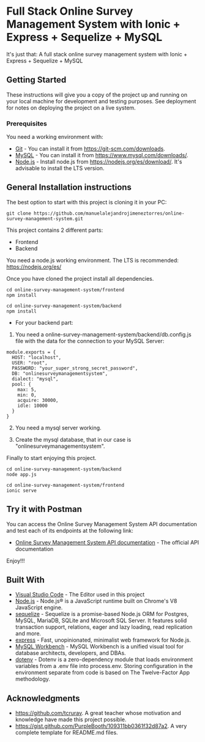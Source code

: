 # Full Stack Online Survey Management System with Ionic + Express + Sequelize + MySQL

It's just that: A full stack online survey management system with Ionic + Express + Sequelize + MySQL

## Getting Started

These instructions will give you a copy of the project up and running on
your local machine for development and testing purposes. See deployment
for notes on deploying the project on a live system.

### Prerequisites

You need a working environment with:

- [Git](https://git-scm.com) - You can install it from https://git-scm.com/downloads.
- [MySQL](https://www.mysql.com) - You can install it from https://www.mysql.com/downloads/.
- [Node.js](https://nodejs.org) - Install node.js from https://nodejs.org/es/download/. It's advisable to install the LTS version.

## General Installation instructions

The best option to start with this project is cloning it in your PC:

```
git clone https://github.com/manuelalejandrojimeneztorres/online-survey-management-system.git
```

This project contains 2 different parts:

- Frontend
- Backend

You need a node.js working environment. The LTS is recommended: https://nodejs.org/es/

Once you have cloned the project install all dependencies.

```
cd online-survey-management-system/frontend
npm install

cd online-survey-management-system/backend
npm install
```

- For your backend part:

1. You need a online-survey-management-system/backend/db.config.js file with the data for the connection to your MySQL Server:

```
module.exports = {
  HOST: "localhost",
  USER: "root",
  PASSWORD: "your_super_strong_secret_password",
  DB: "onlinesurveymanagementsystem",
  dialect: "mysql",
  pool: {
    max: 5,
    min: 0,
    acquire: 30000,
    idle: 10000
  }
}
```

2. You need a mysql server working.

3. Create the mysql database, that in our case is "onlinesurveymanagementsystem".

Finally to start enjoying this project.

```
cd online-survey-management-system/backend
node app.js

cd online-survey-management-system/frontend
ionic serve
```

## Try it with Postman

You can access the Online Survey Management System API documentation and test each of its endpoints at the following link:

- [Online Survey Management System API documentation](https://www.postman.com/online-survey-management-system-api-team/online-survey-management-system-api/documentation/z14xj72/online-survey-management-system-api?workspaceId=710b6d14-ac82-47b4-a84e-ead823583acd) - The official API documentation

Enjoy!!!

## Built With

- [Visual Studio Code](https://code.visualstudio.com/) - The Editor used in this project
- [Node.js](https://nodejs.org/) - Node.js® is a JavaScript runtime built on Chrome's V8 JavaScript engine.
- [sequelize](https://sequelize.org/) - Sequelize is a promise-based Node.js ORM for Postgres, MySQL, MariaDB, SQLite and Microsoft SQL Server. It features solid transaction support, relations, eager and lazy loading, read replication and more.
- [express](https://expressjs.com/) - Fast, unopinionated, minimalist web framework for Node.js.
- [MySQL Workbench](https://www.mysql.com/products/workbench/) - MySQL Workbench is a unified visual tool for database architects, developers, and DBAs.
- [dotenv](https://www.npmjs.com/package/dotenv) - Dotenv is a zero-dependency module that loads environment variables from a .env file into process.env. Storing configuration in the environment separate from code is based on The Twelve-Factor App methodology.

## Acknowledgments

- https://github.com/tcrurav. A great teacher whose motivation and knowledge have made this project possible.
- https://gist.github.com/PurpleBooth/109311bb0361f32d87a2. A very complete template for README.md files.
